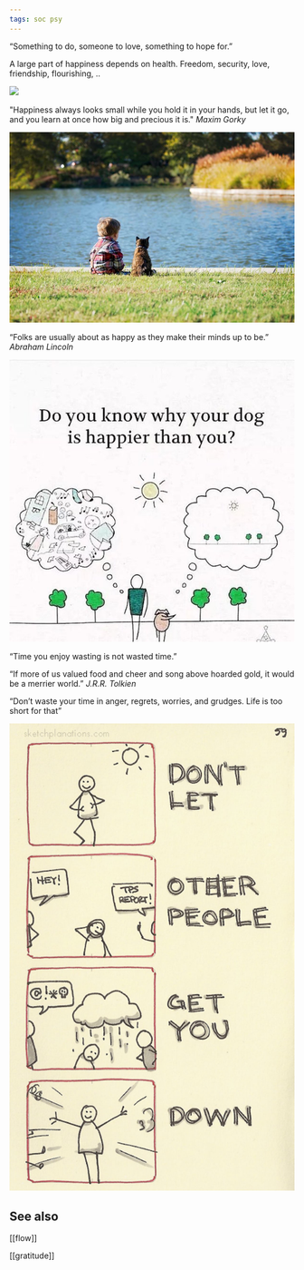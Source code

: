 ```yaml
---
tags: soc psy
---
```


“Something to do, someone to love, something to hope for.”

A large part of happiness depends on health. Freedom, security, love, friendship, flourishing, .. 

![](/static/img/notice-when-you-are-happy.png)

"Happiness always looks small while you hold it in your hands, but let it go, and you learn at once how big and precious it is." _Maxim Gorky_

![](/static/img/boy-and-cat.jpeg)

“Folks are usually about as happy as they make their minds up to be.” _Abraham Lincoln_

![](/static/img/happier-dog.jpeg)

“Time you enjoy wasting is not wasted time.” 

“If more of us valued food and cheer and song above hoarded gold, it would be a merrier world.” _J.R.R. Tolkien_

“Don’t waste your time in anger, regrets, worries, and grudges. Life is too short for that” 

![](/static/img/dont-let-them-get-you-down.jpeg)

## See also 

[[flow]]

[[gratitude]]
